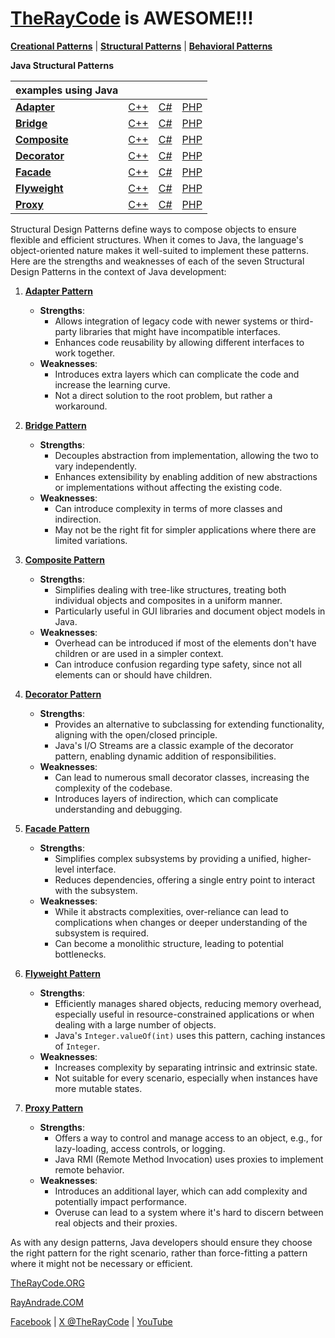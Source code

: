 # [TheRayCode](../../README.md) is AWESOME!!!

**[Creational Patterns](../Creational/README.md)** | **[Structural Patterns](../Structural/README.md)** | **[Behavioral Patterns](../Behavioral/README.md)**

**Java Structural Patterns**

| examples using Java | | | |
|----|---|---|---|
|**[Adapter](./Adapter/README.md)**  | [C++](../../CPP/Structural/Adapter/README.md) | [C#](../../Csharp/Structural/Adapter/README.md) | [PHP](../../PHP/Structural/Adapter/README.md) |
|**[Bridge](./Bridge/README.md)**  | [C++](../../CPP/Structural/Bridge/README.md) | [C#](../../Csharp/Structural/Bridge/README.md) | [PHP](../../PHP/Structural/Bridge/README.md) |
|**[Composite](./Composite/README.md)**  | [C++](../../CPP/Structural/Composite/README.md) | [C#](../../Csharp/Structural/Composite/README.md) | [PHP](../../PHP/Structural/Composite/README.md) |
|**[Decorator](./Decorator/README.md)**  | [C++](../../CPP/Structural/Decorator/README.md) | [C#](../../Csharp/Structural/Decorator/README.md) | [PHP](../../PHP/Structural/Decorator/README.md) |
|**[Facade](./Facade/README.md)**  | [C++](../../CPP/Structural/Facade/README.md) | [C#](../../Csharp/Structural/Facade/README.md) | [PHP](../../PHP/Structural/Facade/README.md) |
|**[Flyweight](./Flyweight/README.md)**  | [C++](../../CPP/Structural/Flyweight/README.md) | [C#](../../Csharp/Structural/Flyweight/README.md) | [PHP](../../PHP/Structural/Flyweight/README.md) |
|**[Proxy](./Proxy/README.md)**  | [C++](../../CPP/Structural/Proxy/README.md) | [C#](../../Csharp/Structural/Proxy/README.md) | [PHP](../../PHP/Structural/Proxy/README.md) |

Structural Design Patterns define ways to compose objects to ensure flexible and efficient structures. When it comes to Java, the language's object-oriented nature makes it well-suited to implement these patterns. Here are the strengths and weaknesses of each of the seven Structural Design Patterns in the context of Java development:

1. **[Adapter Pattern](Adapter/README.md)**
    - **Strengths**: 
        - Allows integration of legacy code with newer systems or third-party libraries that might have incompatible interfaces.
        - Enhances code reusability by allowing different interfaces to work together.
    - **Weaknesses**: 
        - Introduces extra layers which can complicate the code and increase the learning curve.
        - Not a direct solution to the root problem, but rather a workaround.

2. **[Bridge Pattern](Bridge/README.md)**
    - **Strengths**: 
        - Decouples abstraction from implementation, allowing the two to vary independently.
        - Enhances extensibility by enabling addition of new abstractions or implementations without affecting the existing code.
    - **Weaknesses**: 
        - Can introduce complexity in terms of more classes and indirection.
        - May not be the right fit for simpler applications where there are limited variations.

3. **[Composite Pattern](Composite/README.md)**
    - **Strengths**: 
        - Simplifies dealing with tree-like structures, treating both individual objects and composites in a uniform manner.
        - Particularly useful in GUI libraries and document object models in Java.
    - **Weaknesses**: 
        - Overhead can be introduced if most of the elements don't have children or are used in a simpler context.
        - Can introduce confusion regarding type safety, since not all elements can or should have children.

4. **[Decorator Pattern](Decorator/README.md)**
    - **Strengths**: 
        - Provides an alternative to subclassing for extending functionality, aligning with the open/closed principle.
        - Java's I/O Streams are a classic example of the decorator pattern, enabling dynamic addition of responsibilities.
    - **Weaknesses**: 
        - Can lead to numerous small decorator classes, increasing the complexity of the codebase.
        - Introduces layers of indirection, which can complicate understanding and debugging.

5. **[Facade Pattern](Facade/README.md)**
    - **Strengths**: 
        - Simplifies complex subsystems by providing a unified, higher-level interface.
        - Reduces dependencies, offering a single entry point to interact with the subsystem.
    - **Weaknesses**: 
        - While it abstracts complexities, over-reliance can lead to complications when changes or deeper understanding of the subsystem is required.
        - Can become a monolithic structure, leading to potential bottlenecks.

6. **[Flyweight Pattern](Flyweight/README.md)**
    - **Strengths**: 
        - Efficiently manages shared objects, reducing memory overhead, especially useful in resource-constrained applications or when dealing with a large number of objects.
        - Java's `Integer.valueOf(int)` uses this pattern, caching instances of `Integer`.
    - **Weaknesses**: 
        - Increases complexity by separating intrinsic and extrinsic state.
        - Not suitable for every scenario, especially when instances have more mutable states.

7. **[Proxy Pattern](Proxy/README.md)**
    - **Strengths**: 
        - Offers a way to control and manage access to an object, e.g., for lazy-loading, access controls, or logging.
        - Java RMI (Remote Method Invocation) uses proxies to implement remote behavior.
    - **Weaknesses**: 
        - Introduces an additional layer, which can add complexity and potentially impact performance.
        - Overuse can lead to a system where it's hard to discern between real objects and their proxies.

As with any design patterns, Java developers should ensure they choose the right pattern for the right scenario, rather than force-fitting a pattern where it might not be necessary or efficient.

[TheRayCode.ORG](https://www.TheRayCode.org)

[RayAndrade.COM](https://www.RayAndrade.com)

[Facebook](https://www.facebook.com/TheRayCode/) | [X @TheRayCode](https://www.x.com/TheRayCode/) | [YouTube](https://www.youtube.com/TheRayCode/)
